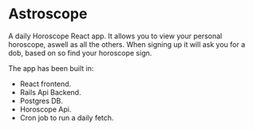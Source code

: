 # Astroscope 

A daily Horoscope React app. 
It allows you to view your personal horoscope, aswell as all the others. 
When signing up it will ask you for a dob, based on so find your horoscope sign. 

The app has been built in: 

- React frontend.
- Rails Api Backend. 
- Postgres DB.
- Horoscope Api. 
- Cron job to run a daily fetch.
